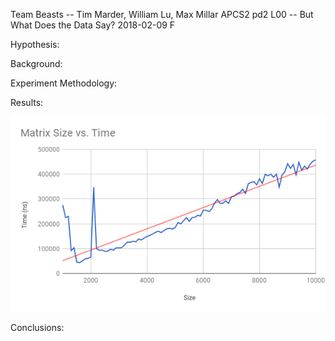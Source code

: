 Team Beasts -- Tim Marder, William Lu, Max Millar
APCS2 pd2
L00 -- But What Does the Data Say?
2018-02-09 F

Hypothesis:


Background:


Experiment Methodology:


Results:

![](Data/chart.png)

Conclusions:

